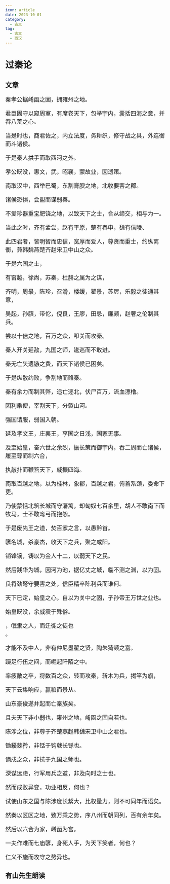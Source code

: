 ```yaml
---
icon: article
date: 2023-10-01
category:
  - 古文
tag:
  - 古文
  - 西汉
---
```


# 过秦论

<!-- more -->


## 文章


<el-text style='font-family: Consolas,system-ui;font-size: 18px'>

秦孝公据崤函之固，拥雍州之地。

君臣固守以窥周室，有席卷天下，包举宇内，囊括四海之意，并吞八荒之心。

当是时也，商君佐之，内立法度，务耕织，修守战之具，外连衡而斗诸侯。

于是秦人拱手而取西河之外。


孝公既没，惠文，武，昭襄，蒙故业，因遗策。

南取汉中，西举巴蜀，东割膏腴之地，北收要害之郡。

诸侯恐惧，会盟而谋弱秦。

不爱珍器重宝肥饶之地，以致天下之士，合从缔交，相与为一。

当此之时，齐有孟尝，赵有平原，楚有春申，魏有信陵、

此四君者，皆明智而忠信，宽厚而爱人，尊贤而重士，约纵离衡，兼韩魏燕楚齐赵宋卫中山之众。

于是六国之士，

有甯越，徐尚，苏秦，杜赫之属为之谋，

齐明，周最，陈珍，召滑，楼缓，翟景，苏厉，乐毅之徒通其意，

吴起，孙膑，带佗，倪良，王廖，田忌，廉颇，赵奢之伦制其兵。

尝以十倍之地，百万之众，叩关而攻秦。

秦人开关延敌，九国之师，逡巡而不敢进。

秦无亡矢遗镞之费，而天下诸侯已困矣。

于是纵散约败，争割地而赂秦。

秦有余力而制其弊，追亡逐北，伏尸百万，流血漂橹。

因利乘便，宰割天下，分裂山河。

强国请服，弱国入朝。

延及孝文王，庄襄王，享国之日浅，国家无事。


及至始皇，奋六世之余烈，振长策而御宇内，吞二周而亡诸侯，履至尊而制六合，

执敲扑而鞭笞天下，威振四海。

南取百越之地，以为桂林，象郡，百越之君，俯首系颈，委命下吏。

乃使蒙恬北筑长城而守藩篱，却匈奴七百余里，胡人不敢南下而牧马，士不敢弯弓而抱怨。

于是废先王之道，焚百家之言，以愚黔首。

隳名城，杀豪杰，收天下之兵，聚之咸阳。

销锋镝，铸以为金人十二，以弱天下之民。

然后践华为城，因河为池，据亿丈之城，临不测之渊，以为固。

良将劲弩守要害之处，信臣精卒陈利兵而谁何。

天下已定，始皇之心，自以为关中之固，子孙帝王万世之业也。


始皇既没，余威震于殊俗。

<div><pinyin text='然陈涉瓮牖绳枢之子' title='weng四声 you三声 sheng shu'></pinyin>，氓隶之人，而迁徙之徒也</div>。

才能不及中人，非有仲尼墨翟之贤，陶朱猗顿之富。

蹑足行伍之间，而崛起阡陌之中。

率疲敝之卒，将数百之众，转而攻秦，斩木为兵，揭竿为旗，

天下云集响应，赢粮而景从。

山东豪俊遂并起而亡秦族矣。


且夫天下非小弱也，雍州之地，崤函之固自若也。

陈涉之位，非尊于齐楚燕赵韩魏宋卫中山之君也。

锄耰棘矜，非铦于钩戟长铩也。

谪戍之众，非抗于九国之师也。

深谋远虑，行军用兵之道，非及向时之士也。

然而成败异变，功业相反，何也？

试使山东之国与陈涉度长絜大，比权量力，则不可同年而语矣。

然秦以区区之地，致万乘之势，序八州而朝同列，百有余年矣。

然后以六合为家，崤函为宫。

一夫作难而七庙隳，身死人手，为天下笑者，何也？

仁义不施而攻守之势异也。

</el-text>

## 有山先生朗读

<BiliBili autoplay='false' bvid="BV1gN4y1X7Wu" time="650"/>


